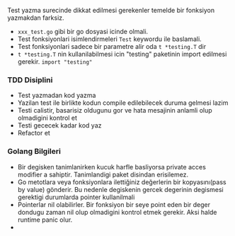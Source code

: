 


Test yazma surecinde dikkat edilmesi gerekenler temelde bir fonksiyon yazmakdan farksiz.

- `xxx_test.go` gibi bir go dosyasi icinde olmali.
- Test fonksiyonlari isimlendirmeleri `Test` keywordu ile baslamali.
- Test fonksiyonlari sadece bir parametre alir oda `t *testing.T` dir
- `t *testing.T` nin kullanilabilmesi icin "testing" paketinin import edilmesi gerekir. `import "testing"`

### TDD Disiplini

- Test yazmadan kod yazma
- Yazilan test ile birlikte kodun compile edilebilecek duruma gelmesi lazim
- Testi calistir, basarisiz oldugunu gor ve hata mesajinin anlamli olup olmadigini kontrol et
- Testi gececek kadar kod yaz
- Refactor et


### Golang Bilgileri

- Bir degisken tanimlanirken kucuk harfle basliyorsa private acces modifier a sahiptir. Tanimlandigi paket disindan erisilemez.
- Go metotlara veya fonksiyonlara ilettiğiniz değerlerin bir kopyasını(pass by value) gönderir. Bu nedenle degiskenin gercek degerinin degismesi gerektigi durumlarda pointer kullanilmali
- Pointerlar nil olabilirler. Bir fonksiyon bir seye point eden bir deger dondugu zaman nil olup olmadigini kontrol etmek gerekir. Aksi halde runtime panic olur.
- 